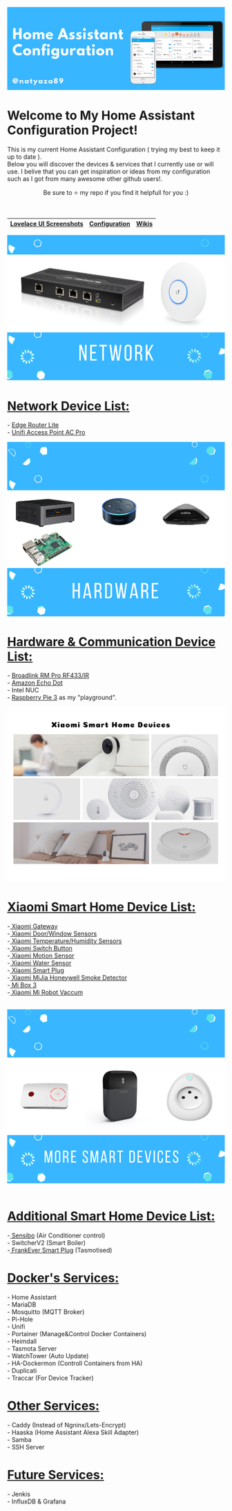  
<!--
<img src="https://github.com/natylaza89/Home-Assistant/blob/master/HA%20Screenshots/main.png">
-->
<center>
<img src="https://github.com/natylaza89/Home-Assistant/blob/master/pics/mainbanner.png"><br>
</center>

<h1>Welcome to My Home Assistant Configuration Project!<br></h1>
<p>
This is my current Home Assistant Configuration ( trying my best to keep it up to date ).<br>
Below you will discover the devices & services that I currently use or will use.
I belive that you can get inspiration or ideas from my configuration such as I got from many awesome other github users!.
</p>

<p align="center">Be sure to <g-emoji class="g-emoji" alias="star" fallback-src="https://assets-cdn.github.com/images/icons/emoji/unicode/2b50.png">⭐️</g-emoji> my repo if you find it helpfull for you :)</p>
<br>
 
<table>
<thead>
<tr>
<th><a href="https://github.com/natylaza89/Home-Assistant/tree/master/HA%20UI%20Screenshots">Lovelace UI Screenshots</a></th>
<th><a href="https://github.com/natylaza89/Home-Assistant/tree/master/Config">Configuration</a></th>
<th><a href="https://github.com/natylaza89/Home-Assistant/wiki">Wikis</a></th>
</tr>
</thead></table>

<center>  
<img src="https://github.com/natylaza89/Home-Assistant/blob/master/pics/network.png">
</center>

<h1><u>Network Device List:</u></h1>
<p>
 - <a href="https://www.amazon.co.uk/UBIQUITI-Networks-ERLITE-ERLite-3-Router/dp/B00HXT8EKE/ref=sr_1_5?s=computers&srs=3998560031&ie=UTF8&qid=1540211918&sr=1-5">Edge Router Lite</a> <br>
- <a href="https://www.amazon.de/gp/product/B016XYQ3WK/ref=oh_aui_detailpage_o00_s00?ie=UTF8&psc=1">Unifi Access Point AC Pro</a> <br>
</p>

<center>  
<img src="https://github.com/natylaza89/Home-Assistant/blob/master/pics/hardware.png">
</center>

<h1><u>Hardware & Communication Device List:</u></h1>
<p>
 - <a href="https://www.gearbest.com/smart-home-controls/pp_255607.html?wid=1433363">Broadlink RM Pro RF433/IR</a> <br>
 - <a href="https://www.amazon.com/gp/product/B01DFKC2SO/ref=oh_aui_detailpage_o00_s01?ie=UTF8&psc=1">Amazon Echo Dot</a> <br>
 - Intel NUC <br>
 - <a href="https://www.gearbest.com/raspberry-pi/pp_354347.html?wid=1433363">Raspberry Pie 3</a> as my "playground".
</p>

<center>  
<img src="https://github.com/natylaza89/Home-Assistant/blob/master/pics/xiaomi.png">
</center>

<h1><u>Xiaomi Smart Home Device List:</u></h1>
<p>
-<a href="https://www.gearbest.com/alarm-systems/pp_345588.html?wid=1433363"> Xiaomi Gateway </a><br>
-<a href="https://www.gearbest.com/smart-light-bulb/pp_257677.html?wid=1433363"> Xiaomi Door/Window Sensors</a> <br>
-<a href="https://www.gearbest.com/living-appliances/pp_344665.html?wid=1433363"> Xiaomi Temperature/Humidity Sensors </a><br>
-<a href="https://www.gearbest.com/smart-light-bulb/pp_257679.html?wid=1433363"> Xiaomi Switch Button</a><br>
-<a href="https://www.banggood.com/Original-Xiaomi-Intelligent-Human-Sensor-Control-Smart-Home-Suit-Kit-Accessory-p-1017540.html?rmmds=search&cur_warehouse=CN"> Xiaomi Motion Sensor</a><br>
-<a href="https://www.gearbest.com/home-smart-improvements/pp_668897.html?wid=1433363"> Xiaomi Water Sensor</a><br>
-<a href="https://www.gearbest.com/power-strips/pp_341431.html?wid=1433363"> Xiaomi Smart Plug</a><br>
-<a href="https://www.gearbest.com/alarm-systems/pp_615081.html?wid=1433363"> Xiaomi MiJia Honeywell Smoke Detector</a><br>
-<a href="https://www.banggood.com/Xiaomi-Mi-Box-Amlogic-S905X-2GB-RAM-8GB-ROM-TV-Box-International-Version-p-1182281.html?rmmds=search"> Mi Box 3 </a> <br>
-<a href="https://www.gearbest.com/robot-vacuum/pp_009816316347.html?wid=1433363"> Xiaomi Mi Robot Vaccum </a><br><br>
</p>

<center>  
<img src="https://github.com/natylaza89/Home-Assistant/blob/master/pics/more.png">
</center>
<br>
<h1><u>Additional Smart Home Device List:</u></h1>
<p>
-<a href="https://sensibo.com/products/sensibo-sky"> Sensibo</a> (Air Conditioner control)<br>
- SwitcherV2 (Smart Boiler) <br>
-<a href="https://www.aliexpress.com/item/FrankEver-Smart-Socket-16A-with-Power-Monitoring-US-EU-UK-India-Israel-WiFi-Plug-Voice-Remote/32968604339.html?spm=a2g0s.9042311.0.0.1e784c4dmlxi9A"> FrankEver Smart Plug</a> (Tasmotised)<br>
</p>

<h1><u>Docker's Services:</u></h1>
<p>
- Home Assistant <br>
- MariaDB <br>
- Mosquitto (MQTT Broker) <br> 
- Pi-Hole<br>
- Unifi<br>
- Portainer (Manage&Control Docker Containers)<br>
- Heimdall<br>
- Tasmota Server <br>
- WatchTower (Auto Update)<br>
- HA-Dockermon (Controll Containers from HA)<br>
- Duplicati <br>
- Traccar (For Device Tracker)<br>
</p>

<h1><u>Other Services:</u></h1>
<p>
- Caddy (Instead of Ngninx/Lets-Encrypt) <br>
- Haaska (Home Assistant Alexa Skill Adapter) <br>
- Samba <br>
- SSH Server<br>
</p>
 </center>

 <h1><u>Future Services:</u></h1>
<p>
- Jenkis <br>
- InfluxDB & Grafana <br>
